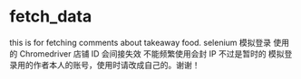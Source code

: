 # fetch_data
this is for fetching comments about takeaway food.
selenium 模拟登录
使用的 Chromedriver
店铺 ID 会间接失效
不能频繁使用会封 IP 不过是暂时的
模拟登录用的作者本人的账号，使用时请改成自己的。谢谢！

